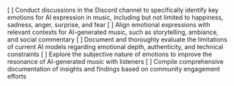 [ ] Conduct discussions in the Discord channel to specifically identify key emotions for AI expression in music, including but not limited to happiness, sadness, anger, surprise, and fear
[ ] Align emotional expressions with relevant contexts for AI-generated music, such as storytelling, ambiance, and social commentary
[ ] Document and thoroughly evaluate the limitations of current AI models regarding emotional depth, authenticity, and technical constraints
[ ] Explore the subjective nature of emotions to improve the resonance of AI-generated music with listeners
[ ] Compile comprehensive documentation of insights and findings based on community engagement efforts